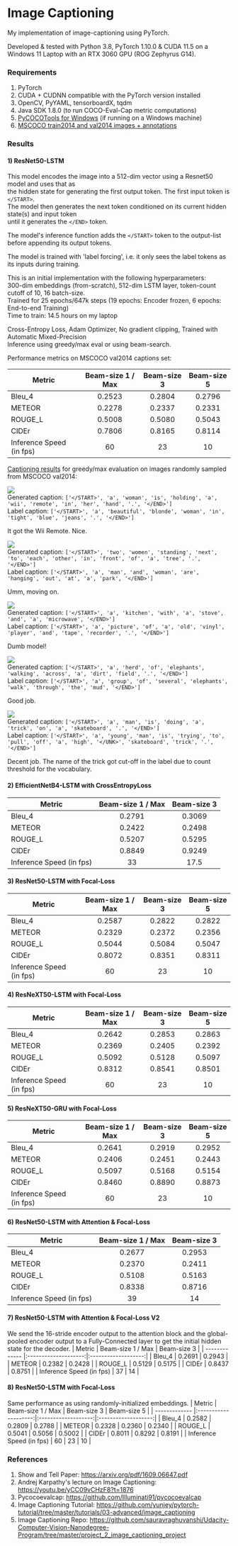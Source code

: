 # Image Captioning

My implementation of image-captioning using PyTorch.

Developed & tested with Python 3.8, PyTorch 1.10.0 & CUDA 11.5 on a Windows 11 Laptop with an RTX 3060 GPU (ROG Zephyrus G14).

### Requirements
1) PyTorch
2) CUDA + CUDNN compatible with the PyTorch version installed
3) OpenCV, PyYAML, tensorboardX, tqdm
4) Java SDK 1.8.0 (to run COCO-Eval-Cap metric computations)
5) [PyCOCOTools for Windows](https://pypi.org/project/pycocotools-windows/) (if running on a Windows machine)
6) [MSCOCO train2014 and val2014 images + annotations](https://cocodataset.org/#download)

### Results

#### 1) ResNet50-LSTM
This model encodes the image into a 512-dim vector using a Resnet50 model and uses that as\
the hidden state for generating the first output token. The first input token is `</START>`.\
The model then generates the next token conditioned on its current hidden state(s) and input token\
until it generates the `</END>` token.

The model's inference function adds the `</START>` token to the output-list before appending its output tokens.

The model is trained with 'label forcing', i.e. it only sees the label tokens as its inputs during training.

This is an initial implementation with the following hyperparameters:\
300-dim embeddings (from-scratch), 512-dim LSTM layer, token-count cutoff of 10, 16 batch-size.\
Trained for 25 epochs/647k steps (19 epochs: Encoder frozen, 6 epochs: End-to-end Training)\
Time to train: 14.5 hours on my laptop

Cross-Entropy Loss, Adam Optimizer, No gradient clipping, Trained with Automatic Mixed-Precision\
Inference using greedy/max eval or using beam-search.

Performance metrics on MSCOCO val2014 captions set:

| Metric        | Beam-size 1 / Max  | Beam-size 3 | Beam-size 5 |
| ------------- |:--------------------:|:-------------------:|:-------------------:|
| Bleu_4        | 0.2523 | 0.2804 | 0.2796 |
| METEOR        | 0.2278 | 0.2337 | 0.2331 |
| ROUGE_L       | 0.5008 | 0.5080 | 0.5043 |
| CIDEr         | 0.7806 | 0.8165 | 0.8114 |
| Inference Speed (in fps) | 60 | 23 | 10  |

[Captioning results](checkpoints/c1_r50_lstm/caption_result) for greedy/max evaluation on images randomly sampled from MSCOCO val2014: 

![](checkpoints/c1_r50_lstm/caption_result/img_0002.jpg) \
Generated caption:
`['</START>', 'a', 'woman', 'is', 'holding', 'a', 'wii', 'remote', 'in', 'her', 'hand', '.', '</END>']`\
Label caption:
`['</START>', 'a', 'beautiful', 'blonde', 'woman', 'in', 'tight', 'blue', 'jeans', '.', '</END>']`

It got the Wii Remote. Nice. 


![](checkpoints/c1_r50_lstm/caption_result/img_0004.jpg) \
Generated caption:
`['</START>', 'two', 'women', 'standing', 'next', 'to', 'each', 'other', 'in', 'front', 'of', 'a', 'tree', '.', '</END>']`\
Label caption:
`['</START>', 'a', 'man', 'and', 'woman', 'are', 'hanging', 'out', 'at', 'a', 'park', '</END>']`

Umm, moving on.

![](checkpoints/c1_r50_lstm/caption_result/img_0007.jpg) \
Generated caption:
`['</START>', 'a', 'kitchen', 'with', 'a', 'stove', 'and', 'a', 'microwave', '</END>']`\
Label caption:
`['</START>', 'a', 'picture', 'of', 'a', 'old', 'vinyl', 'player', 'and', 'tape', 'recorder', '.', '</END>']`

Dumb model!

![](checkpoints/c1_r50_lstm/caption_result/img_0010.jpg) \
Generated caption:
`['</START>', 'a', 'herd', 'of', 'elephants', 'walking', 'across', 'a', 'dirt', 'field', '.', '</END>']`\
Label caption:
`['</START>', 'a', 'group', 'of', 'several', 'elephants', 'walk', 'through', 'the', 'mud', '</END>']`

Good job.


![](checkpoints/c1_r50_lstm/caption_result/img_0014.jpg) \
Generated caption:
`['</START>', 'a', 'man', 'is', 'doing', 'a', 'trick', 'on', 'a', 'skateboard', '.', '</END>']`\
Label caption:
`['</START>', 'a', 'young', 'man', 'is', 'trying', 'to', 'pull', 'off', 'a', 'high', '</UNK>', 'skateboard', 'trick', '.', '</END>']`

Decent job. The name of the trick got cut-off in the label due to count threshold for the vocabulary.

#### 2) EfficientNetB4-LSTM with CrossEntropyLoss

| Metric        | Beam-size 1 / Max  | Beam-size 3 |
| ------------- |:--------------------:|:-------------------:|
| Bleu_4        | 0.2791 | 0.3069 |
| METEOR        | 0.2422 | 0.2498 |
| ROUGE_L       | 0.5207 | 0.5295 |
| CIDEr         | 0.8849 | 0.9249 |
| Inference Speed (in fps) | 33 | 17.5 |

#### 3) ResNet50-LSTM with Focal-Loss

| Metric        | Beam-size 1 / Max  | Beam-size 3 | Beam-size 5 |
| ------------- |:--------------------:|:-------------------:|:-------------------:|
| Bleu_4        | 0.2587 | 0.2822 | 0.2822 |
| METEOR        | 0.2329 | 0.2372 | 0.2356 |
| ROUGE_L       | 0.5044 | 0.5084 | 0.5047 |
| CIDEr         | 0.8072 | 0.8351 | 0.8311 |
| Inference Speed (in fps) | 60 | 23 | 10  |

#### 4) ResNeXT50-LSTM with Focal-Loss

| Metric        | Beam-size 1 / Max  | Beam-size 3 | Beam-size 5 |
| ------------- |:--------------------:|:-------------------:|:-------------------:|
| Bleu_4        | 0.2642 | 0.2853 | 0.2863 |
| METEOR        | 0.2369 | 0.2405 | 0.2392 |
| ROUGE_L       | 0.5092 | 0.5128 | 0.5097 |
| CIDEr         | 0.8312 | 0.8541 | 0.8501 |
| Inference Speed (in fps) | 60 | 23 | 10  |

#### 5) ResNeXT50-GRU with Focal-Loss

| Metric        | Beam-size 1 / Max  | Beam-size 3 | Beam-size 5 |
| ------------- |:--------------------:|:-------------------:|:-------------------:|
| Bleu_4        | 0.2641 | 0.2919 | 0.2952 |
| METEOR        | 0.2406 | 0.2451 | 0.2443 |
| ROUGE_L       | 0.5097 | 0.5168 | 0.5154 |
| CIDEr         | 0.8460 | 0.8890 | 0.8873 |
| Inference Speed (in fps) | 60 | 23 | 10  |

#### 6) ResNet50-LSTM with Attention & Focal-Loss

| Metric        | Beam-size 1 / Max  | Beam-size 3 |
| ------------- |:--------------------:|:-------------------:|
| Bleu_4        | 0.2677 | 0.2953 |
| METEOR        | 0.2370 | 0.2411 |
| ROUGE_L       | 0.5108 | 0.5163 |
| CIDEr         | 0.8338 | 0.8716 |
| Inference Speed (in fps) | 39 | 14 |

#### 7) ResNet50-LSTM with Attention & Focal-Loss V2
We send the 16-stride encoder output to the attention block and the global-pooled encoder output to a Fully-Connected layer to get the initial hidden state for the decoder.
| Metric        | Beam-size 1 / Max  | Beam-size 3 |
| ------------- |:--------------------:|:-------------------:|
| Bleu_4        | 0.2691 | 0.2943 |
| METEOR        | 0.2382 | 0.2428 |
| ROUGE_L       | 0.5129 | 0.5175 |
| CIDEr         | 0.8437 | 0.8751 |
| Inference Speed (in fps) | 37 | 14 |

#### 8) ResNet50-LSTM with Focal-Loss
Same performance as using randomly-initialized embeddings.
| Metric        | Beam-size 1 / Max  | Beam-size 3 | Beam-size 5 |
| ------------- |:--------------------:|:-------------------:|:-------------------:|
| Bleu_4        | 0.2582 | 0.2809 | 0.2788 |
| METEOR        | 0.2328 | 0.2360 | 0.2340 |
| ROUGE_L       | 0.5041 | 0.5056 | 0.5002 |
| CIDEr         | 0.8011 | 0.8292 | 0.8191 |
| Inference Speed (in fps) | 60 | 23 | 10  |

### References
1) Show and Tell Paper: https://arxiv.org/pdf/1609.06647.pdf
2) Andrej Karpathy's lecture on Image Captioning: https://youtu.be/yCC09vCHzF8?t=1876
2) Pycocoevalcap: https://github.com/Illuminati91/pycocoevalcap
3) Image Captioning Tutorial: https://github.com/yunjey/pytorch-tutorial/tree/master/tutorials/03-advanced/image_captioning
4) Image Captioning Repo: https://github.com/sauravraghuvanshi/Udacity-Computer-Vision-Nanodegree-Program/tree/master/project_2_image_captioning_project
